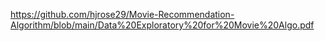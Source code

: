 https://github.com/hjrose29/Movie-Recommendation-Algorithm/blob/main/Data%20Exploratory%20for%20Movie%20Algo.pdf

